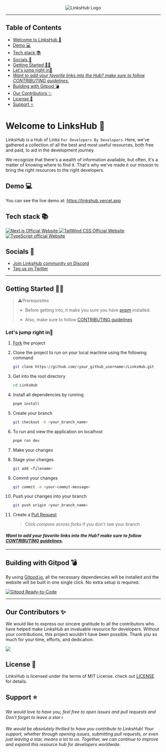 <article align="center">
<img src="https://user-images.githubusercontent.com/78981177/232279811-a219b1b5-6383-4ace-9614-24c6b258fec0.png" alt="LinksHub Logo" />
</article><hr>

## Table of Contents

- [Welcome to LinksHub 👋](#welcome-to-linkshub-)
- [Demo 💻](#demo-)
- [Tech stack 📚](#tech-stack-)
- [Socials 📱](#socials-)
- [Getting Started 👩‍💻](#getting-started-)
- [Let's jump right in🌟](#lets-jump-right-in)
- [_Want to add your favorite links into the Hub? make sure to follow CONTRIBUTING guidelines._](#want-to-add-your-favorite-links-into-the-hub-make-sure-to-follow-contributing-guidelines)
- [Building with Gitpod 💣](#building-with-gitpod-)
- [Our Contributors ✨](#our-contributors-)
- [License 📝](#license-)
- [Support ⭐](#support-)

<a name="welcome-to-linkshub"></a>

# Welcome to LinksHub 👋

LinksHub is a Hub of Links `For Developers By Developers`. Here, we've gathered a collection of all the best and most useful resources, both free and paid, to aid in the development journey.

We recognize that there's a wealth of information available, but often, it's a matter of knowing where to find it. That's why we've made it our mission to bring the right resources to the right developers.

<a name="demo"></a>

## Demo 💻

You can see the live demo at: https://linkshub.vercel.app

<a name="tech-stack"></a>

## Tech stack 📚

<p>
  <a href="https://nextjs.org/">
    <img src="https://img.shields.io/badge/Next.js-7c3aed?style=for-the-badge&logo=next.js&logoColor=white" alt="Next.js Official Website"/>
  </a>
  <a href="https://tailwindcss.com/">
    <img src="https://img.shields.io/badge/tailwind_css-7c3aed?style=for-the-badge&logo=tailwindcss&logoColor=white" alt="TailWind CSS Official Website"/>
  </a>
  <a href="https://www.typescriptlang.org/">
    <img src="https://img.shields.io/badge/typescript-7c3aed?style=for-the-badge&logo=typescript&logoColor=white" alt="TypeScript official Website"/>
  </a>
</p>

<a name="socials"></a>

## Socials 📱

- [Join LinksHub community on Discord](https://discord.com/invite/NvK67YnJX5)
- [Tag us on Twitter](https://twitter.com/the_linkshub)

---

<a name="getting-started"></a>

## Getting Started 👩‍💻

> ⚠️Prerequisites
>
> - Before getting into, it make you sure you have [pnpm](https://nodejs.org/download) installed.
>
> - Also, make sure to follow [CONTRIBUTING guidelines](https://github.com/rupali-codes/LinksHub/blob/main/CONTRIBUTING.md)

### Let's jump right in🌟

1. [Fork](https://github.com/rupali-codes/LinksHub/fork) the project
2. Clone the project to run on your local machine using the following command

   ```sh
   git clone https://github.com/<your_github_username>/LinksHub.git
   ```

3. Get into the root directory

   ```sh
   cd LinksHub
   ```

4. Install all dependencies by running

   ```sh
   pnpm install
   ```

5. Create your branch

   ```sh
   git checkout -b <your_branch_name>
   ```

6. To run and view the application on localhost

   ```sh
   pnpm run dev
   ```

7. Make your changes

8. Stage your changes

   ```sh
   git add <filename>
   ```

9. Commit your changes

   ```sh
   git commit -m <your-commit-message>
   ```

10. Push your changes into your branch

    ```sh
    git push origin <your_branch_name>
    ```

11. Create a [Pull Request](https://github.com/rupali-codes/linkshub/compare)

    > Click _compare across forks_ if you don't see your branch

#### _Want to add your favorite links into the Hub? make sure to follow [CONTRIBUTING guidelines](https://github.com/rupali-codes/linkshub/blob/main/CONTRIBUTING.md)._

---

<a name="building-with-gitpod"></a>

## Building with Gitpod 💣

By using [Gitpod.io](https://www.gitpod.io), all the necessary dependencies will be installed
and the website will be built in one single click. No extra setup is required.

[![Gitpod Ready-to-Code](https://gitpod.io/button/open-in-gitpod.svg)](https://gitpod.io/#https://github.com/rupali-codes/LinksHub)

---

<a name="our-contributors"></a>

## Our Contributors ✨

We would like to express our sincere gratitude to all the contributors who have helped make LinksHub an invaluable resource for developers. Without your contributions, this project wouldn't have been possible. Thank you so much for your time, efforts, and dedication.

<a href="https://github.com/rupali-codes/LinksHub/graphs/contributors">
  <img src="https://contrib.rocks/image?max=100&repo=rupali-codes/LinksHub" />
</a>

<a name="license"></a>

## License 📝

LinksHub is licensed under the terms of MIT License. check out [LICENSE](https://github.com/rupali-codes/LinksHub/blob/main/LICENSE) for details.

<a name="support"></a>

## Support ⭐

_We would love to have you, feel free to open issues and pull requests and Don't forget to leave a star⭐_

_We would be absolutely thrilled to have you contribute to LinksHub! Your support, whether through opening issues, submitting pull requests, or even just leaving a star, means a lot to us. Together, we can continue to improve and expand this resource hub for developers worldwide._
